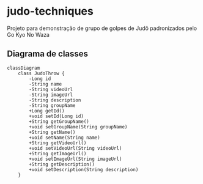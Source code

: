 # judo-techniques
Projeto para demonstração de grupo de golpes de Judô padronizados pelo Go Kyo No Waza

## Diagrama de classes
```mermaid
classDiagram
    class JudoThrow {
        -Long id
        -String name
        -String videoUrl
        -String imageUrl
        -String description
        -String groupName
        +Long getId()
        +void setId(Long id)
        +String getGroupName()
        +void setGroupName(String groupName)
        +String getName()
        +void setName(String name)
        +String getVideoUrl()
        +void setVideoUrl(String videoUrl)
        +String getImageUrl()
        +void setImageUrl(String imageUrl)
        +String getDescription()
        +void setDescription(String description)
    }

```
